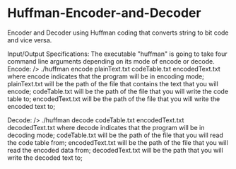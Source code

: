 # Huffman-Encoder-and-Decoder
Encoder and Decoder using Huffman coding that converts string to bit code and vice versa.

Input/Output Specifications:
The executable "huffman" is going to take four command line arguments depending on its mode of encode or decode.
Encode: /> ./huffman encode plainText.txt codeTable.txt encodedText.txt
where encode indicates that the program will be in encoding mode;
plainText.txt will be the path of the file that contains the text that you will encode;
codeTable.txt will be the path of the file that you will write the code table to;
encodedText.txt will be the path of the file that you will write the encoded text to;

Decode: /> ./huffman decode codeTable.txt encodedText.txt decodedText.txt
where decode indicates that the program will be in decoding mode;
codeTable.txt will be the path of the file that you will read the code table from;
encodedText.txt will be the path of the file that you will read the encoded data from;
decodedText.txt will be the path that you will write the decoded text to;
